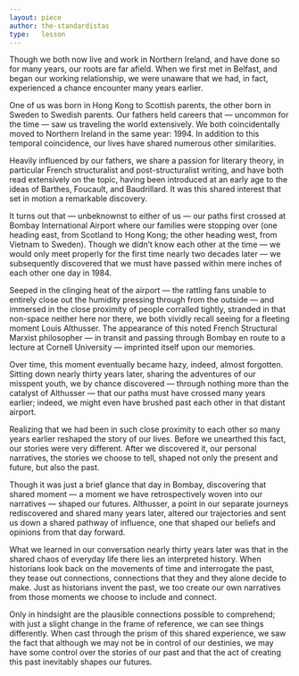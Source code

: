 ```yaml
---
layout: piece
author: the-standardistas
type:   lesson
---
```


Though we both now live and work in Northern Ireland, and have done so for many years, our roots are far afield. When we first met in Belfast, and began our working relationship, we were unaware that we had, in fact, experienced a chance encounter many years earlier.

One of us was born in Hong Kong to Scottish parents, the other born in Sweden to Swedish parents. Our fathers held careers that — uncommon for the time — saw us traveling the world extensively. We both coincidentally moved to Northern Ireland in the same year: 1994. In addition to this temporal coincidence, our lives have shared numerous other similarities.

Heavily influenced by our fathers, we share a passion for literary theory, in particular French structuralist and post-structuralist writing, and have both read extensively on the topic, having been introduced at an early age to the ideas of Barthes, Foucault, and Baudrillard. It was this shared interest that set in motion a remarkable discovery.

It turns out that — unbeknownst to either of us — our paths first crossed at Bombay International Airport where our families were stopping over (one heading east, from Scotland to Hong Kong; the other heading west, from Vietnam to Sweden). Though we didn’t know each other at the time — we would only meet properly for the first time nearly two decades later — we subsequently discovered that we must have passed within mere inches of each other one day in 1984.

Seeped in the clinging heat of the airport — the rattling fans unable to entirely close out the humidity pressing through from the outside — and immersed in the close proximity of people corralled tightly, stranded in that non-space neither here nor there, we both vividly recall seeing for a fleeting moment Louis Althusser. The appearance of this noted French Structural Marxist philosopher — in transit and passing through Bombay en route to a lecture at Cornell University — imprinted itself upon our memories.

Over time, this moment eventually became hazy, indeed, almost forgotten. Sitting down nearly thirty years later, sharing the adventures of our misspent youth, we by chance discovered — through nothing more than the catalyst of Althusser — that our paths must have crossed many years earlier; indeed, we might even have brushed past each other in that distant airport.

Realizing that we had been in such close proximity to each other so many years earlier reshaped the story of our lives. Before we unearthed this fact, our stories were very different. After we discovered it, our personal narratives, the stories we choose to tell, shaped not only the present and future, but also the past.

Though it was just a brief glance that day in Bombay, discovering that shared moment — a moment we have retrospectively woven into our narratives — shaped our futures. Althusser, a point in our separate journeys rediscovered and shared many years later, altered our trajectories and sent us down a shared pathway of influence, one that shaped our beliefs and opinions from that day forward.

What we learned in our conversation nearly thirty years later was that in the shared chaos of everyday life there lies an interpreted history. When historians look back on the movements of time and interrogate the past, they tease out connections, connections that they and they alone decide to make. Just as historians invent the past, we too create our own narratives from those moments we choose to include and connect.

Only in hindsight are the plausible connections possible to comprehend; with just a slight change in the frame of reference, we can see things differently. When cast through the prism of this shared experience, we saw the fact that although we may not be in control of our destinies, we may have some control over the stories of our past and that the act of creating this past inevitably shapes our futures.
